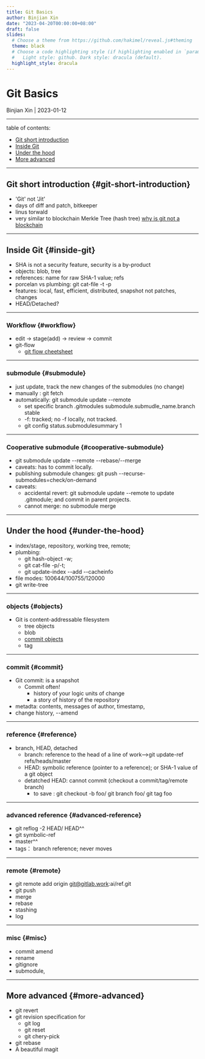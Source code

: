 ```yaml
---
title: Git Basics
author: Binjian Xin
date: "2023-04-20T00:00:00+08:00"
draft: false
slides:
  # Choose a theme from https://github.com/hakimel/reveal.js#theming
  theme: black
  # Choose a code highlighting style (if highlighting enabled in `params.toml`)
  #   Light style: github. Dark style: dracula (default).
  highlight_style: dracula
---
```


# Git Basics

Binjian Xin | 2023-01-12

---
table of contents:

- [Git short introduction](#git-short-introduction)
- [Inside Git](#inside-git)
- [Under the hood](#under-the-hood)
- [More advanced](#more-advanced)

---
## Git short introduction {#git-short-introduction}

- 'Git' not 'Jit'
- days of diff and patch, bitkeeper
- linus torwald
- very similar to blockchain Merkle Tree (hash tree)
  [why is git not a blockchain](https://stackoverflow.com/questions/46192377/why-is-git-not-considered-a-block-chain)


---
## Inside Git {#inside-git}

- SHA is not a security feature, security is a by-product
- objects:
  blob, tree
- references:
  name for raw SHA-1 value; refs
- porcelan vs plumbing:
  git cat-file -t -p
- features:
  local, fast, efficient, distributed, snapshot not patches, changes
- HEAD/Detached?

---
### Workflow {#workflow}

- edit -&gt; stage(add) -&gt; review -&gt; commit
- git-flow
  - [git flow cheetsheet](https://danielkummer.github.io/git-flow-cheatsheet/index.zh_CN.html)

---
### submodule {#submodule}

- just update, track the new changes of the submodules (no change)
- manually : git fetch
- automatically: git submodule update --remote
  - set specific branch .gitmodules submodule.submudle_name.branch stable
  - -f: tracked; no -f locally, not tracked.
  - git config status.submodulesummary 1

---
### Cooperative submodule {#cooperative-submodule}

- git submodule update --remote --rebase/--merge
- caveats: has to commit locally.
- publishing submodule changes: git push --recurse-submodules=check/on-demand
- caveats:
  - accidental revert: git submodule update --remote to update .gitmodule; and commit in parent projects.
  - cannot merge: no submodule merge

---
## Under the hood {#under-the-hood}

- index/stage, repository, working tree, remote;
- plumbing:
  - git hash-object -w;
  - git cat-file -p/-t;
  - git update-index --add --cacheinfo
- file modes: 100644/100755/120000
- git write-tree

---
### objects {#objects}

- Git is content-addressable filesystem
  - tree objects
  - blob
  - [commit objects](https://git-scm.com/book/en/v2/Git-Internals-Git-Objects)
  - tag

---
### commit {#commit}

- Git commit: is a snapshot
  - Commit often!
    - history of your logic units of change
    - a story of history of the repository
- metadta: contents, messages of author, timestamp,
- change history, --amend

---
### reference {#reference}

- branch, HEAD, detached
  - branch: reference to the head of a line of work--&gt;git update-ref refs/heads/master
  - HEAD: symbolic reference (pointer to a reference); or SHA-1 value of a git object
  - detatched HEAD: cannot commit (checkout a commit/tag/remote branch)
    - to save : git checkout -b foo/ git branch foo/ git tag foo

---
### advanced reference {#advanced-reference}

- git reflog -2 HEAD/ HEAD^^
- git symbolic-ref
- master^^
- tags： branch reference; never moves

---
### remote {#remote}

- git remote add origin git@gitlab.work:ai/ref.git
- git push
- merge
- rebase
- stashing
- log

---
### misc {#misc}

- commit amend
- rename
- gitignore
- submodule,

---
## More advanced {#more-advanced}

- git revert
- git revision specification for
  - git log
  - git reset
  - git chery-pick
- git rebase
- A beautiful magit
